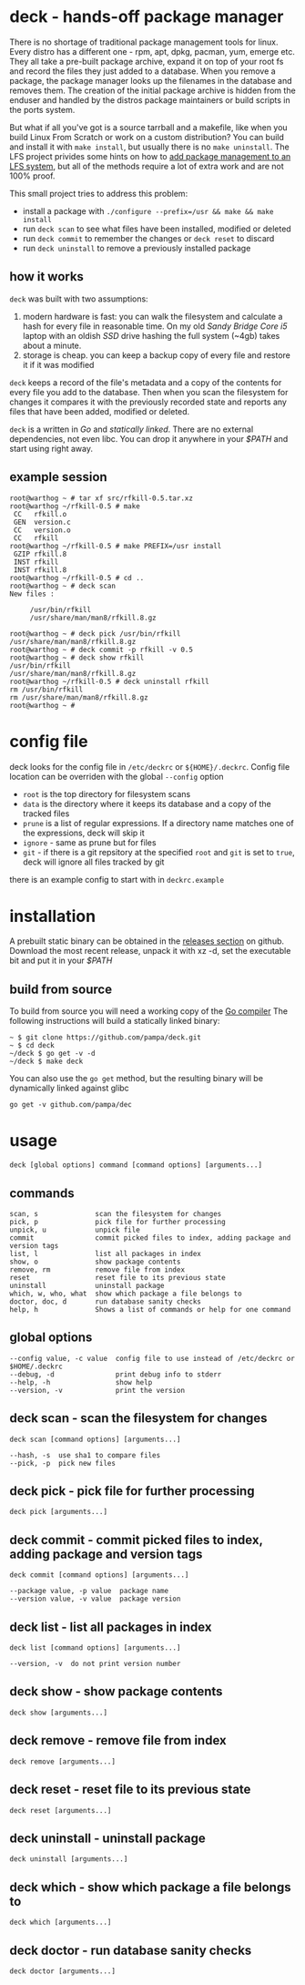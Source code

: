 # deck - hands-off package manager

There is no shortage of traditional package management tools for linux. Every distro has 
a different one - rpm, apt, dpkg, pacman, yum, emerge etc. They all take a pre-built 
package archive, expand it on top of your root fs and record the files they just added 
to a database. When you remove a package, the package manager looks up the filenames in 
the database and removes them. The creation of the initial package archive is hidden from
the enduser and handled by the distros package maintainers or build scripts in the ports
system.

But what if all you've got is a source tarrball and a makefile, like when you build
Linux From Scratch or work on a custom distribution? You can build and install it 
with `make install`, but usually there is no `make uninstall`. The LFS project 
privides some hints on how to [add package management to an LFS system](http://www.linuxfromscratch.org/lfs/view/development/chapter06/pkgmgt.html),
but all of the methods require a lot of extra work and are not 100% proof.

This small project tries to address this problem:

* install a package with `./configure --prefix=/usr && make && make install` 
* run `deck scan` to see what files have been installed, modified or deleted
* run `deck commit` to remember the changes or `deck reset` to discard
* run `deck uninstall` to remove a previously installed package

## how it works

`deck` was built with two assumptions:

1. modern hardware is fast: you can walk the filesystem and calculate a hash for 
   every file in reasonable time. On my old _Sandy Bridge Core i5_ laptop with an
   oldish _SSD_ drive hashing the full system (~4gb) takes about a minute.
2. storage is cheap. you can keep a backup copy of every file and restore it if
   it was modified

`deck` keeps a record of the file's metadata and a copy of the contents for every file
you add to the database. Then when you scan the filesystem for changes it compares it
with the previously recorded state and reports any files that have been added, modified
or deleted.

`deck` is a written in *Go* and *statically linked*. There are no external dependencies, 
not even libc. You can drop it anywhere in your *$PATH* and start using right away.

## example session

	root@warthog ~ # tar xf src/rfkill-0.5.tar.xz
	root@warthog ~/rfkill-0.5 # make
	 CC   rfkill.o
	 GEN  version.c
	 CC   version.o
	 CC   rfkill
	root@warthog ~/rfkill-0.5 # make PREFIX=/usr install
	 GZIP rfkill.8
	 INST rfkill
	 INST rfkill.8
	root@warthog ~/rfkill-0.5 # cd .. 
	root@warthog ~ # deck scan
	New files :

		 /usr/bin/rfkill
		 /usr/share/man/man8/rfkill.8.gz

	root@warthog ~ # deck pick /usr/bin/rfkill /usr/share/man/man8/rfkill.8.gz
	root@warthog ~ # deck commit -p rfkill -v 0.5
	root@warthog ~ # deck show rfkill
	/usr/bin/rfkill
	/usr/share/man/man8/rfkill.8.gz
	root@warthog ~/rfkill-0.5 # deck uninstall rfkill
	rm /usr/bin/rfkill
	rm /usr/share/man/man8/rfkill.8.gz
	root@warthog ~ #

# config file

deck looks for the config file in `/etc/deckrc` or `${HOME}/.deckrc`. Config file location can be 
overriden with the global `--config` option

* `root`   is the top directory for filesystem scans
* `data`   is the directory where it keeps its database and a copy of the tracked files
* `prune`  is a list of regular expressions. If a directory name matches one of the 
   expressions, deck will skip it
* `ignore` - same as prune but for files
* `git` -  if there is a git repsitory at the specified `root` and `git` is set to `true`,
   deck will ignore all files tracked by git

there is an example config to start with in `deckrc.example`

# installation

A prebuilt static binary can be obtained in the [releases section](https://github.com/pampa/deck/releases) on github.
Download the most recent release, unpack it with xz -d, set the executable bit and put it in your *$PATH*

## build from source

To build from source you will need a working copy of the [Go compiler](https://golang.org/doc/install)
The following instructions will build a statically linked binary:

	~ $ git clone https://github.com/pampa/deck.git                                                                                                      
	~ $ cd deck                                                                                                                                          
	~/deck $ go get -v -d                                                                                                                       
	~/deck $ make deck                                                                                                                          

You can also use the `go get` method, but the resulting binary will be dynamically linked against glibc

	go get -v github.com/pampa/dec

# usage

	deck [global options] command [command options] [arguments...]
   
## commands

	scan, s              scan the filesystem for changes
	pick, p              pick file for further processing
	unpick, u            unpick file
	commit               commit picked files to index, adding package and version tags
	list, l              list all packages in index
	show, o              show package contents
	remove, rm           remove file from index
	reset                reset file to its previous state
	uninstall            uninstall package	
	which, w, who, what  show which package a file belongs to
	doctor, doc, d       run database sanity checks
	help, h              Shows a list of commands or help for one command

## global options

	--config value, -c value  config file to use instead of /etc/deckrc or $HOME/.deckrc
	--debug, -d               print debug info to stderr
	--help, -h                show help
	--version, -v             print the version
   
## deck scan - scan the filesystem for changes
	
	deck scan [command options] [arguments...]

   	--hash, -s  use sha1 to compare files
   	--pick, -p  pick new files
   
## deck pick - pick file for further processing
	
	deck pick [arguments...]

## deck commit - commit picked files to index, adding package and version tags

	deck commit [command options] [arguments...]

	--package value, -p value  package name
	--version value, -v value  package version
   
## deck list - list all packages in index

	deck list [command options] [arguments...]
	
	--version, -v  do not print version number
   
## deck show - show package contents

	deck show [arguments...]
   
## deck remove - remove file from index

	deck remove [arguments...]

## deck reset - reset file to its previous state

	deck reset [arguments...]

## deck uninstall - uninstall package

	deck uninstall [arguments...]

## deck which - show which package a file belongs to
	
	deck which [arguments...]

## deck doctor - run database sanity checks
	
	deck doctor [arguments...]
